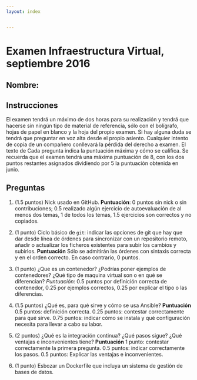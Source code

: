 ```yaml
---
layout: index


---
```

# Examen Infraestructura Virtual, septiembre 2016

## Nombre:


## Instrucciones

El examen tendrá un máximo de dos horas para su realización y tendrá que hacerse sin
ningún tipo de material de referencia, sólo con el bolígrafo, hojas de
papel en blanco y la hoja del propio examen. Si hay alguna duda se
tendrá que preguntar en voz alta desde el propio asiento. Cualquier
intento de copia de un compañero conllevará la pérdida del derecho a
examen. El texto de Cada pregunta indica la puntuación máxima y cómo se
califica. Se recuerda que el examen tendrá una máxima puntuación de 8,
con los dos puntos restantes asignados dividiendo por 5 la puntuación
obtenida en junio. 

## Preguntas

1. (1.5 puntos) Nick usado en GitHub. **Puntuación**: 0 puntos sin
   nick o sin contribuciones; 0.5 realizado algún ejercicio
   de autoevaluación de al menos dos temas, 1 de todos los temas, 1.5 ejercicios son correctos y no copiados.

2. (1 punto) Ciclo básico de `git`: indicar las opciones de git que hay
   que dar desde línea de órdenes para sincronizar con un repositorio remoto,
   añadir o actualizar los ficheros existentes para subir
   los cambios y subirlos. **Puntuación** Sólo se admitirán las órdenes con sintaxis correcta y en el orden correcto. En caso contrario, 0 puntos.

3. (1 punto) ¿Que es un contenedor? ¿Podrías poner ejemplos de
   contenedores? ¿Qué tipo de maquina virtual son o en qué se diferencian?
   *Puntuación*: 0.5 puntos por definición correcta de contenedor,
   0.25 por ejemplos correctos, 0.25 por explicar el tipo o las diferencias.

4. (1.5 puntos) ¿Qué es, para qué sirve y cómo se usa Ansible?
   **Puntuación** 0.5 puntos: definición correcta. 0.25 puntos:
   contestar correctamente para qué sirve. 0.75 puntos: indicar cómo
   se instala y qué configuración necesita para llevar a cabo su
   labor.

5. (2 puntos) ¿Qué es la integración continua? ¿Qué pasos sigue? ¿Qué ventajas e
   inconvenientes tiene? **Puntuación** 1 punto: contestar correctamente la primera
   pregunta. 0.5 puntos: indicar correctamente los pasos. 0.5 puntos:
   Explicar las ventajas e inconvenientes.

6. (1 punto) Esbozar un Dockerfile que incluya un sistema de gestión
   de bases de datos. 
